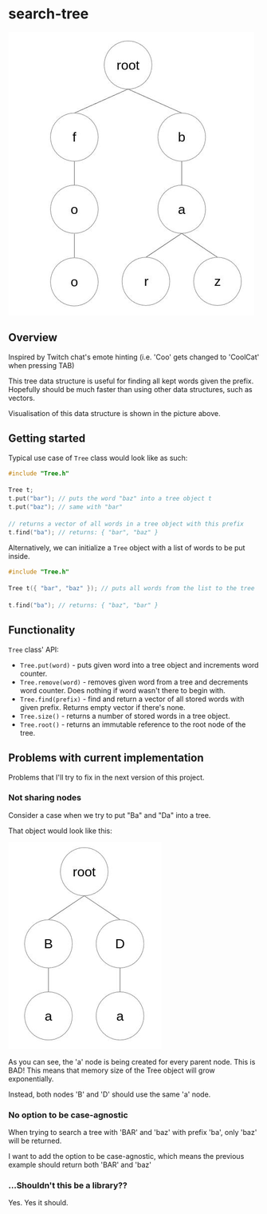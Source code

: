 # search-tree

![visualisation of the tree data structure](imgs/visualization.jpg)

## Overview
Inspired by Twitch chat's emote hinting (i.e. 'Coo' gets changed to 'CoolCat' when pressing TAB)


This tree data structure is useful for finding all kept words given the prefix.
Hopefully should be much faster than using other data structures, such as vectors.

Visualisation of this data structure is shown in the picture above.

## Getting started
Typical use case of `Tree` class would look like as such:
```c++
#include "Tree.h"

Tree t;
t.put("bar"); // puts the word "baz" into a tree object t
t.put("baz"); // same with "bar"

// returns a vector of all words in a tree object with this prefix
t.find("ba"); // returns: { "bar", "baz" }
```

Alternatively, we can initialize a `Tree` object with a list of words to be put inside.
```c++
#include "Tree.h"

Tree t({ "bar", "baz" }); // puts all words from the list to the tree

t.find("ba"); // returns: { "baz", "bar" }
```

## Functionality
`Tree` class' API:
- `Tree.put(word)` - puts given word into a tree object and increments word counter.
- `Tree.remove(word)` - removes given word from a tree and decrements word counter. Does nothing if word wasn't there to begin with.
- `Tree.find(prefix)` - find and return a vector of all stored words with given prefix. Returns empty vector if there's none.
- `Tree.size()` - returns a number of stored words in a tree object.
- `Tree.root()` - returns an immutable reference to the root node of the tree.

## Problems with current implementation
Problems that I'll try to fix in the next version of this project.

### Not sharing nodes

Consider a case when we try to put "Ba" and "Da" into a tree.

That object would look like this:

![visualisation of a bad case](imgs/bad_case.jpg)

As you can see, the 'a' node is being created for every parent node. This is BAD!
This means that memory size of the Tree object will grow exponentially.

Instead, both nodes 'B' and 'D' should use the same 'a' node.

### No option to be case-agnostic

When trying to search a tree with 'BAR' and 'baz'
with prefix 'ba', only 'baz' will be returned.

I want to add the option to be case-agnostic, which means the previous example should return both 'BAR' and 'baz'

### ...Shouldn't this be a library??

Yes. Yes it should.